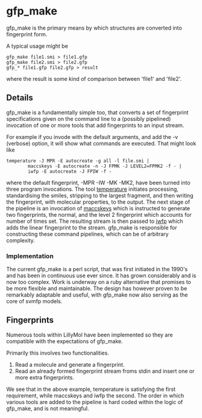 # gfp_make

gfp_make is the primary means by which structures are converted into fingerprint form.

A typical usage might be
```
gfp_make file1.smi > file1.gfp
gfp_make file2.smi > file2.gfp
gfp_* file1.gfp file2.gfp > result
```
where the result is some kind of comparison between 'file1' and 'file2'.

## Details
gfp_make is a fundamentally simple too, that converts a set of fingerprint specifications
given on the command line to a (possibly pipelined) invocation of one or more
tools that add fingerprints to an input stream.

For example if you invode with the default arguments, and add the -v (verbose) option,
it will show what commands are executed. That might look like
```
temperature -J MPR -E autocreate -g all -l file.smi |
        maccskeys -E autocreate -n -J FPMK -J LEVEL2=FPMK2 -f - |
        iwfp -E autocreate -J FPIW -f -
```
where the default fingerprint, -MPR -IW -MK -MK2, have been turned into three
program invocations. The tool [temperature](/docs/Molecule_Tools/temperature.md)
initiates processing, standardising the smiles, stripping to the largest
fragment, and then writing the fingerprint, with molecular properties, to the output.
The next stage of the pipeline is an invocation of [maccskeys](/docs/Molecule_Tools/maccskeys.md)
which is instructed to generate two fingerprints, the normal, and the level 2 fingerprint
which accounts for number of times set. The resulting stream is then passed to
[iwfp](/docs/Molecule_Tools/iwfp) which adds the linear fingerprint to the
stream. gfp_make is responsible for constructing these command pipelines, which
can be of arbitrary complexity.

### Implementation
The current gfp_make is a perl script, that was first initiated in the 1990's and
has been in continuous use ever since. It has grown considerably and is now too
complex. Work is underway on a ruby alternative that promises to be more
flexible and maintainable. The design has however proven to be remarkably
adaptable and useful, with gfp_make now also serving as the core of svmfp models.

## Fingerprints
Numerous tools within LillyMol have been
implemented so they are compatible with the expectations of gfp_make.

Primarily this involves two functionalities.

1. Read a molecule and generate a fingerprint.
2. Read an already formed fingerprint stream froms stdin and insert one or more extra fingerprints.

We see that in the above example, temperature is satisfying the first requirement,
while maccskeys and iwfp the second. The order in which various tools are added
to the pipeline is hard coded within the logic of gfp_make, and is not meaningful.


